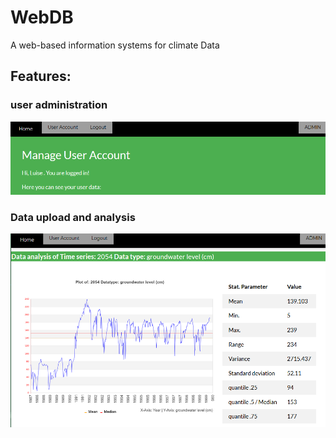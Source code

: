 # WebDB

A web-based information systems for climate Data

## Features:

### user administration
![user](./img/user_admin.PNG)

### Data upload and analysis
![visual](./img/data_visual.PNG)